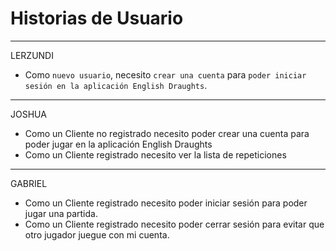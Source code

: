 # Historias de Usuario
***
LERZUNDI
- Como `nuevo usuario`, necesito `crear una cuenta` para `poder iniciar sesión en la aplicación English Draughts`.
***
JOSHUA 
- Como un Cliente no registrado necesito poder crear una cuenta para poder jugar en la aplicación English Draughts
- Como un Cliente registrado necesito ver la lista de repeticiones
***
GABRIEL
- Como un Cliente registrado necesito poder iniciar sesión para poder jugar una partida.
- Como un Cliente registrado necesito poder cerrar sesión para evitar que otro jugador juegue con mi cuenta.
